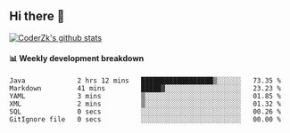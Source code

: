 ## Hi there 👋

[![CoderZk's github stats](https://github-readme-stats.vercel.app/api?username=zhoukuo123&show_icons=true&count_private=true)](https://github.com/anuraghazra/github-readme-stats)

#### :bar_chart: Weekly development breakdown

<!--START_SECTION:waka-->

```text
Java             2 hrs 12 mins   ██████████████████▒░░░░░░   73.35 %
Markdown         41 mins         █████▓░░░░░░░░░░░░░░░░░░░   23.23 %
YAML             3 mins          ▒░░░░░░░░░░░░░░░░░░░░░░░░   01.85 %
XML              2 mins          ▒░░░░░░░░░░░░░░░░░░░░░░░░   01.32 %
SQL              0 secs          ░░░░░░░░░░░░░░░░░░░░░░░░░   00.26 %
GitIgnore file   0 secs          ░░░░░░░░░░░░░░░░░░░░░░░░░   00.00 %
```

<!--END_SECTION:waka-->

